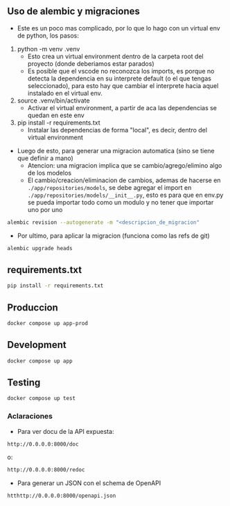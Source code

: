## Uso de alembic y migraciones

- Este es un poco mas complicado, por lo que lo hago con un virtual env de python, los pasos:

1. python -m venv .venv
   - Esto crea un virtual environment dentro de la carpeta root del proyecto (donde deberiamos estar parados)
   - Es posible que el vscode no reconozca los imports, es porque no detecta la dependencia en su interprete default (o el que tengas seleccionado), para esto hay que cambiar el interprete hacia aquel instalado en el virtual env.
2. source .venv/bin/activate
   - Activar el virtual environment, a partir de aca las dependencias se quedan en este env
3. pip install -r requirements.txt
   - Instalar las dependencias de forma "local", es decir, dentro del virtual environment

- Luego de esto, para generar una migracion automatica (sino se tiene que definir a mano)
  - Atencion: una migracion implica que se cambio/agrego/elimino algo de los modelos
  - El cambio/creacion/eliminacion de cambios, ademas de hacerse en `./app/repositories/models`, se debe agregar el import en `./app/repositories/models/__init__.py`, esto es para que en env.py se pueda importar todo como un modulo y no tener que importar uno por uno

```bash
alembic revision --autogenerate -m "<descripcion_de_migracion"
```

- Por ultimo, para aplicar la migracion (funciona como las refs de git)

```bash
alembic upgrade heads
```

## requirements.txt

```bash
pip install -r requirements.txt
```

## Produccion

```bash
docker compose up app-prod
```

## Development

```bash
docker compose up app
```

## Testing

```bash
docker compose up test
```

### Aclaraciones

- Para ver docu de la API expuesta:

```bash
http://0.0.0.0:8000/doc
```

o:

```bash
http://0.0.0.0:8000/redoc
```

- Para generar un JSON con el schema de OpenAPI

```bash
htthttp://0.0.0.0:8000/openapi.json
```
